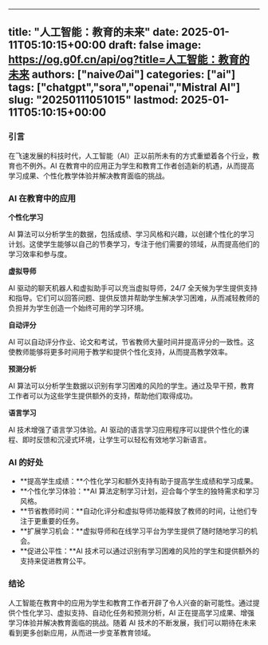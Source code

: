 
---
title: "人工智能：教育的未来"
date: 2025-01-11T05:10:15+00:00
draft: false
image: https://og.g0f.cn/api/og?title=人工智能：教育的未来
authors: ["naiveのai"]
categories: ["ai"]
tags: ["chatgpt","sora","openai","Mistral AI"]
slug: "20250111051015"
lastmod: 2025-01-11T05:10:15+00:00
---
### 引言

在飞速发展的科技时代，人工智能（AI）正以前所未有的方式重塑着各个行业，教育也不例外。AI 在教育中的应用正为学生和教育工作者创造新的机遇，从而提高学习成果、个性化教学体验并解决教育面临的挑战。

### AI 在教育中的应用

**个性化学习**

AI 算法可以分析学生的数据，包括成绩、学习风格和兴趣，以创建个性化的学习计划。这使学生能够以自己的节奏学习，专注于他们需要的领域，从而提高他们的学习效率和参与度。

**虚拟导师**

AI 驱动的聊天机器人和虚拟助手可以充当虚拟导师，24/7 全天候为学生提供支持和指导。它们可以回答问题、提供反馈并帮助学生解决学习困难，从而减轻教师的负担并为学生创造一个始终可用的学习环境。

**自动评分**

AI 可以自动评分作业、论文和考试，节省教师大量时间并提高评分的一致性。这使教师能够将更多时间用于教学和提供个性化支持，从而提高教学效率。

**预测分析**

AI 算法可以分析学生数据以识别有学习困难的风险的学生。通过及早干预，教育工作者可以为这些学生提供额外的支持，帮助他们取得成功。

**语言学习**

AI 技术增强了语言学习体验。AI 驱动的语言学习应用程序可以提供个性化的课程、即时反馈和沉浸式环境，让学生可以轻松有效地学习新语言。

### AI 的好处

* **提高学生成绩：**个性化学习和额外支持有助于提高学生成绩和学习成果。
* **个性化学习体验：**AI 算法定制学习计划，迎合每个学生的独特需求和学习风格。
* **节省教师时间：**自动化评分和虚拟导师功能释放了教师的时间，让他们专注于更重要的任务。
* **扩展学习机会：**虚拟导师和在线学习平台为学生提供了随时随地学习的机会。
* **促进公平性：**AI 技术可以通过识别有学习困难的风险的学生和提供额外的支持来促进教育公平。

### 结论

人工智能在教育中的应用为学生和教育工作者开辟了令人兴奋的新可能性。通过提供个性化学习、虚拟支持、自动化任务和预测分析，AI 正在提高学习成果、增强学习体验并解决教育面临的挑战。随着 AI 技术的不断发展，我们可以期待在未来看到更多创新应用，从而进一步变革教育领域。